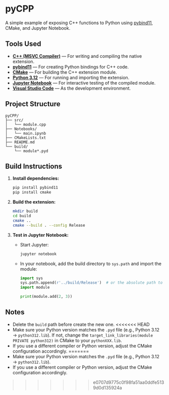 # pyCPP

A simple example of exposing C++ functions to Python using [pybind11](https://github.com/pybind/pybind11), CMake, and Jupyter Notebook.

## Tools Used

- **[C++ (MSVC Compiler)](https://github.com/bycloudai/InstallVSBuildToolsWindows)** — For writing and compiling the native extension.
- **[pybind11](https://github.com/pybind/pybind11)** — For creating Python bindings for C++ code.
- **[CMake](https://cmake.org/)** — For building the C++ extension module.
- **[Python 3.12](https://www.python.org/)** — For running and importing the extension.
- **[Jupyter Notebook](https://jupyter.org/)** — For interactive testing of the compiled module.
- **[Visual Studio Code](https://code.visualstudio.com/)** — As the development environment.

## Project Structure

```
pyCPP/
├── src/
│   └── module.cpp
├── Notebooks/
│   └── main.ipynb
├── CMakeLists.txt
├── README.md
└── build/
    └── module*.pyd
```

## Build Instructions

1. **Install dependencies:**
    ```sh
    pip install pybind11
    pip install cmake
    ```

2. **Build the extension:**
    ```sh
    mkdir build
    cd build
    cmake ..
    cmake --build . --config Release
    ```

3. **Test in Jupyter Notebook:**
    - Start Jupyter:
      ```sh
      jupyter notebook
      ```
    - In your notebook, add the build directory to `sys.path` and import the module:
      ```python
      import sys
      sys.path.append(r'../build/Release')  # or the absolute path to your build output
      import module

      print(module.add(2, 3))
      ```

## Notes

- Delete the `build` path before create the new one. 
<<<<<<< HEAD
- Make sure your Python version matches the `.pyd` file (e.g., Python 3.12 → `python312.lib`). If not, change the `target_link_libraries(module PRIVATE python312)` in CMake to your `pythonXXX.lib`.  
- If you use a different compiler or Python version, adjust the CMake configuration accordingly.
=======
- Make sure your Python version matches the `.pyd` file (e.g., Python 3.12 → `python312.lib`).
- If you use a different compiler or Python version, adjust the CMake configuration accordingly.
>>>>>>> e0707d9775c0f98fa51aa0ddfe5139d0d135924a
